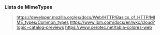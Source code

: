 ### Lista de MimeTypes
> https://developer.mozilla.org/es/docs/Web/HTTP/Basics_of_HTTP/MIME_types/Common_types
> https://www.ibm.com/docs/en/wkc/cloud?topic=catalog-previews
> https://www.cerotec.net/tabla-colores-web
